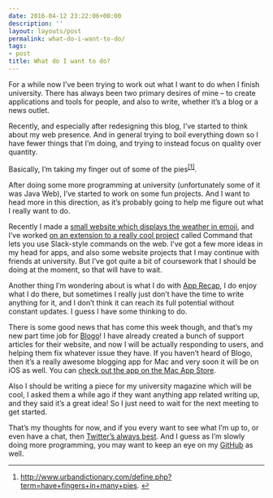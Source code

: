 ```yaml
---
date: 2016-04-12 23:22:06+00:00
description: ''
layout: layouts/post
permalink: what-do-i-want-to-do/
tags:
- post
title: What do I want to do?
---
```


<div class="kg-card-markdown">
<p>For a while now I’ve been trying to work out what I want to do when I finish university. There has always been two primary desires of mine &#8211; to create applications and tools for people, and also to write, whether it’s a blog or a news outlet.</p>
<p>Recently, and especially after redesigning this blog, I’ve started to think about my web presence. And in general trying to boil everything down so I have fewer things that I’m doing, and trying to instead focus on quality over quantity.</p>
<p>Basically, I’m taking my finger out of some of the pies<sup class="footnote-ref"><a href="#fn1" id="fnref1">[1]</a></sup>.</p>
<p>After doing some more programming at university (unfortunately some of it was Java Web), I’ve started to work on some fun projects. And I want to head more in this direction, as it’s probably going to help me figure out what I really want to do.</p>
<p>Recently I made a <a href="https://github.com/cryptixdevelopment/WeatherByEmoji">small website which displays the weather in emoji</a>, and I’ve worked <a href="https://github.com/cryptixdevelopment/command">on an extension to a really cool project</a> called Command that lets you use Slack-style commands on the web. I’ve got a few more ideas in my head for apps, and also some website projects that I may continue with friends at university. But I’ve got quite a bit of coursework that I should be doing at the moment, so that will have to wait.</p>
<p>Another thing I’m wondering about is what I do with <a href="http://www.apprecap.net">App Recap</a>, I do enjoy what I do there, but sometimes I really just don’t have the time to write anything for it, and I don’t think it can reach its full potential without constant updates. I guess I have some thinking to do.</p>
<p>There is some good news that has come this week though, and that’s my new part time job for <a href="http://www.getblogo.com">Blogo</a>! I have already created a bunch of support articles for their website, and now I will be actually responding to users, and helping them fix whatever issue they have. If you haven’t heard of Blogo, then it’s a really awesome blogging app for Mac and very soon it will be on iOS as well. You can <a href="https://geo.itunes.apple.com/gb/app/blogo-blogging-app-for-wordpress/id902111700?ign-mpt=uo%253D4&amp;at=1010l4Hj&amp;ct=website&amp;mt=12">check out the app on the Mac App Store</a>.</p>
<p>Also I should be writing a piece for my university magazine which will be cool, I asked them a while ago if they want anything app related writing up, and they said it&#8217;s a great idea! So I just need to wait for the next meeting to get started.</p>
<p>That’s my thoughts for now, and if you every want to see what I’m up to, or even have a chat, then <a href="http://www.twitter.com/chrishannah">Twitter’s always best</a>. And I guess as I’m slowly doing more programming, you may want to keep an eye on my <a href="https://github.com/cryptixdevelopment">GitHub</a> as well.</p>
<hr class="footnotes-sep">
<section class="footnotes">
<ol class="footnotes-list">
<li id="fn1" class="footnote-item">
<p><a href="http://www.urbandictionary.com/define.php?term=have+fingers+in+many+pies">http://www.urbandictionary.com/define.php?term=have+fingers+in+many+pies</a>. <a href="#fnref1" class="footnote-backref">↩︎</a></p>
</li>
</ol>
</section>
</div>